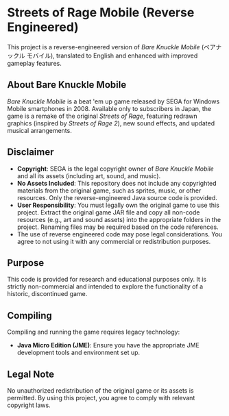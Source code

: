 # Streets of Rage Mobile (Reverse Engineered)

This project is a reverse-engineered version of *Bare Knuckle Mobile* (ベアナックル モバイル), translated to English and enhanced with improved gameplay features.

## About Bare Knuckle Mobile
*Bare Knuckle Mobile* is a beat 'em up game released by SEGA for Windows Mobile smartphones in 2008. Available only to subscribers in Japan, the game is a remake of the original *Streets of Rage*, featuring redrawn graphics (inspired by *Streets of Rage 2*), new sound effects, and updated musical arrangements.

## Disclaimer
- **Copyright**: SEGA is the legal copyright owner of *Bare Knuckle Mobile* and all its assets (including art, sound, and music).
- **No Assets Included**: This repository does not include any copyrighted materials from the original game, such as sprites, music, or other resources. Only the reverse-engineered Java source code is provided.
- **User Responsibility**: You must legally own the original game to use this project. Extract the original game JAR file and copy all non-code resources (e.g., art and sound assets) into the appropriate folders in the project. Renaming files may be required based on the code references.
- The use of reverse engineered code may pose legal considerations. You agree to not using it with any commercial or redistribution purposes.

## Purpose
This code is provided for research and educational purposes only. It is strictly non-commercial and intended to explore the functionality of a historic, discontinued game.

## Compiling
Compiling and running the game requires legacy technology:
- **Java Micro Edition (JME)**: Ensure you have the appropriate JME development tools and environment set up.

## Legal Note
No unauthorized redistribution of the original game or its assets is permitted. By using this project, you agree to comply with relevant copyright laws.